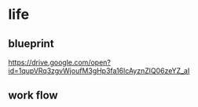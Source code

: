 # life
## blueprint

https://drive.google.com/open?id=1qupVRq3zgvWjoufM3gHp3fa16lcAyznZlQ06zeYZ_aI

## work flow
